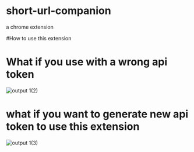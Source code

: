 # short-url-companion
a chrome extension 

#How to use this extension





# What if you use with a wrong api token

![output 1(2)](https://user-images.githubusercontent.com/83909096/186132078-1883b3c5-183f-4346-876d-a0cd2f3dc873.gif)




# what if you want to generate new api token to use this extension

![output 1(3)](https://user-images.githubusercontent.com/83909096/186132094-485e3473-cd29-4d3e-bea5-67a8fc041c47.gif)
